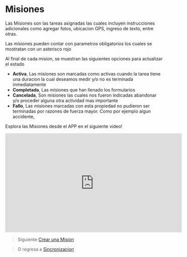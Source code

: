 # Misiones

Las Misiones son las tareas asignadas las cuales incluyen instrucciones adicionales como agregar fotos, ubicacion GPS, ingreso de texto, entre otras. 

Las misiones pueden contar con parametros obligatorios los cuales se mostratan con un asterisco rojo

Al final de cada mision, se muestran las siguientes opciones para actualizar el estado

 - **Activa**, Las misiones son marcadas como activas cuando la tarea tiene una duracion la cual deseamos medir y/o no es terminada inmediatamente
 - **Completada**, Las misiones que han llenado los formularios 
 - **Cancelada**, Son misiones las cuales nos fueron indicadas abandonar y/o proceder alguna otra actividad mas importante
 - **Fallo**, Las misiones marcadas con esta propiedad no pudieron ser terminadas por razones de fuerza mayor. Como por ejemplo algun accidente, 

Explora las Misiones desde el APP en el siguiente video! 
<iframe width="560" height="315" src="https://www.youtube.com/embed/lLTF__ua5go" frameborder="0" allow="accelerometer; autoplay; encrypted-media; gyroscope; picture-in-picture" allowfullscreen></iframe>


> Siguiente [Crear una Mision](/v1/app-movil/crear_mision.html)

> O regresa a [Sincronizacion](/v1/app-movil/sync.html)
<!--stackedit_data:
eyJoaXN0b3J5IjpbLTE3OTg0NjMwOTcsLTExNzA1NTEwNjhdfQ
==
-->